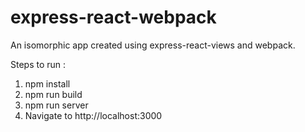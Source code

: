 # express-react-webpack
An isomorphic app created using express-react-views and webpack.

Steps to run :

1. npm install
2. npm run build
3. npm run server
4. Navigate to http://localhost:3000
